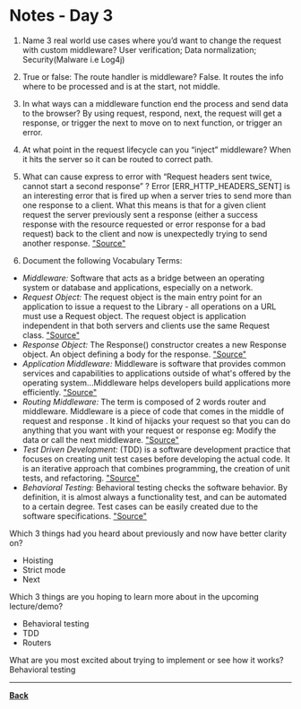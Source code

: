 # Notes - Day 3

1. Name 3 real world use cases where you’d want to change the request with custom middleware? User verification; Data normalization; Security(Malware i.e Log4j)

2. True or false: The route handler is middleware? False. It routes the info where to be processed and is at the start, not middle.

3. In what ways can a middleware function end the process and send data to the browser?  By using request, respond, next, the request will get a response, or trigger the next to move on to next function, or trigger an error.

4. At what point in the request lifecycle can you “inject” middleware? When it hits the server so it can be routed to correct path.

5. What can cause express to error with “Request headers sent twice, cannot start a second response” ? Error [ERR_HTTP_HEADERS_SENT] is an interesting error that is fired up when a server tries to send more than one response to a client. What this means is that for a given client request the server previously sent a response (either a success response with the resource requested or error response for a bad request) back to the client and now is unexpectedly trying to send another response. <a href = "https://www.codementor.io/@oparaprosper79/understanding-node-error-err_http_headers_sent-117mpk82z8">"Source"</a>

6. Document the following Vocabulary Terms:

- *Middleware:* Software that acts as a bridge between an operating system or database and applications, especially on a network.
- *Request Object:* The request object is the main entry point for an application to issue a request to the Library - all operations on a URL must use a Request object. The request object is application independent in that both servers and clients use the same Request class. <a href = "https://www.google.com/search?q=define+request+object&rlz=1C1CHZN_enUS962US962&sxsrf=AOaemvIYgLnfReLGJk8_ti0bmkSOcxsxWQ%3A1642051386796&ei=OrffYZCIMKjU1sQPj_eVgAc&oq=define+request+objext&gs_lcp=Cgdnd3Mtd2l6EAMYADIGCAAQDRAeMgUIABCGAzoHCAAQRxCwAzoHCAAQsAMQQzoECCMQJzoFCAAQkQI6BAgAEEM6CwgAEIAEELEDEIMBOggIABCABBCxAzoFCAAQgAQ6FQgAEIAEEIcCELEDEIMBEBQQRhD5AToICAAQsQMQkQI6CggAEIAEEIcCEBQ6BwgAEIAEEAo6BggAEBYQHkoECEEYAEoECEYYAFCTBljhLmD3PGgBcAJ4AIABgwGIAaUIkgEEMTMuMZgBAKABAcgBCsABAQ&sclient=gws-wiz">"Source"</a>
- *Response Object:* The Response() constructor creates a new Response object. An object defining a body for the response. <a href = "https://developer.mozilla.org/en-US/docs/Web/API/Response/Response">"Source"</a>
- *Application Middleware:* Middleware is software that provides common services and capabilities to applications outside of what's offered by the operating system...Middleware helps developers build applications more efficiently. <a href = "https://www.redhat.com/en/topics/middleware/what-is-middleware">"Source"</a>
- *Routing Middleware:* The term is composed of 2 words router and middleware. Middleware is a piece of code that comes in the middle of request and response . It kind of hijacks your request so that you can do anything that you want with your request or response eg: Modify the data or call the next middleware. <a href = "https://stackoverflow.com/questions/63106648/what-is-router-middleware-in-express">"Source"</a>
- *Test Driven Development:* (TDD) is a software development practice that focuses on creating unit test cases before developing the actual code. It is an iterative approach that combines programming, the creation of unit tests, and refactoring. <a href = "https://www.browserstack.com/guide/what-is-test-driven-development#:~:text=In%20layman's%20terms%2C%20Test%20Driven,of%20unit%20tests%2C%20and%20refactoring.">"Source"</a>
- *Behavioral Testing:* Behavioral testing checks the software behavior. By definition, it is almost always a functionality test, and can be automated to a certain degree. Test cases can be easily created due to the software specifications. <a href = "https://www.quora.com/What-is-the-difference-between-Behavioral-testing-and-Blackbox-testing">"Source"</a>

Which 3 things had you heard about previously and now have better clarity on?

- Hoisting
- Strict mode
- Next

Which 3 things are you hoping to learn more about in the upcoming lecture/demo?

- Behavioral testing
- TDD
- Routers

What are you most excited about trying to implement or see how it works? Behavioral testing

---
<a href = "https://github.com/scottie-l/reading-notes/tree/main/reading-notes-401">**Back**</a>

